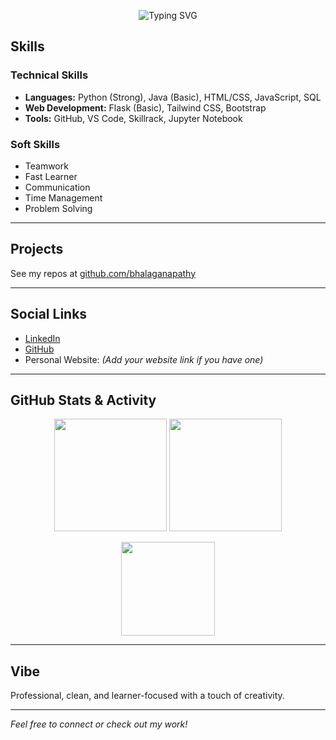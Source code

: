 <!-- Typing effect banner -->
<p align="center">
  <img src="https://readme-typing-svg.herokuapp.com?font=Fira+Code&size=22&pause=1000&color=007ACC&center=true&vCenter=true&width=600&lines=Hello%2C+I'm+Bhalaganapathy;Computer+Science+Engineering+Student;Python+Developer+%7C+Tech+Enthusiast;Building+Projects+and+Solving+Problems;Continuously+Learning+and+Improving" alt="Typing SVG" />
</p>



## Skills

### Technical Skills
- **Languages:** Python (Strong), Java (Basic), HTML/CSS, JavaScript, SQL  
- **Web Development:** Flask (Basic), Tailwind CSS, Bootstrap  
- **Tools:** GitHub, VS Code, Skillrack, Jupyter Notebook

### Soft Skills
- Teamwork  
- Fast Learner  
- Communication  
- Time Management  
- Problem Solving

---

## Projects


  See my repos at [github.com/bhalaganapathy](https://github.com/bhalaganapathy)

---

## Social Links

- [LinkedIn](https://linkedin.com/in/bhalaganapathy)  
- [GitHub](https://github.com/bhalaganapathy)  
- Personal Website: *(Add your website link if you have one)*

---

## GitHub Stats & Activity

<p align="center">
  <img src="https://github-readme-stats.vercel.app/api?username=BGM-007&show_icons=true&theme=tokyonight" height="180"/>
  <img src="https://github-readme-streak-stats.herokuapp.com/?user=BGM-007&theme=tokyonight" height="180"/>
</p>

<p align="center">
  <img src="https://github-readme-stats.vercel.app/api/top-langs/?username=BGM-007&layout=compact&theme=tokyonight" height="150"/>
</p>

---

## Vibe

Professional, clean, and learner-focused with a touch of creativity.

---

*Feel free to connect or check out my work!*
